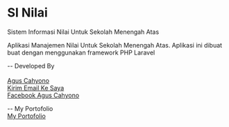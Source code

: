 SI Nilai
========

Sistem Informasi Nilai Untuk Sekolah Menengah Atas

Aplikasi Manajemen Nilai Untuk Sekolah Menengah Atas. Aplikasi ini dibuat buat dengan menggunakan framework PHP Laravel

-- Developed By  <br />  
  <a href="http://kicencode.wordpress.com">Agus Cahyono</a><br />
  <a href="mailto:cahyo.mamen@hotmail.com"> Kirim Email Ke Saya</a><br />
  <a href="http://facebook.com/cahyocode">Facebook Agus Cahyono</a><br />
  
-- My Portofolio <br />
  <a href="http://behance.net/aguscahyono">My Portofolio</a>
